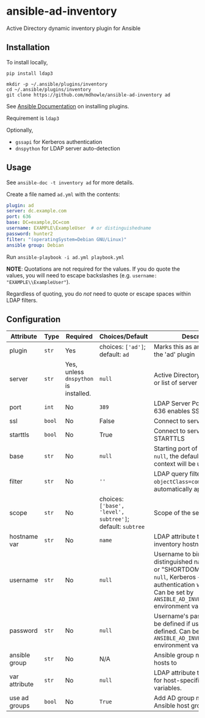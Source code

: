 
# ansible-ad-inventory

Active Directory dynamic inventory plugin for Ansible

## Installation

To install locally,

```
pip install ldap3

mkdir -p ~/.ansible/plugins/inventory
cd ~/.ansible/plugins/inventory
git clone https://github.com/mdhowle/ansible-ad-inventory ad
```

See [Ansible Documentation](https://docs.ansible.com/ansible/latest/dev_guide/developing_locally.html#adding-a-plugin-locally) on installing plugins.

Requirement is `ldap3`

Optionally,
  - `gssapi` for Kerberos authentication
  - `dnspython` for LDAP server auto-detection

## Usage
See `ansible-doc -t inventory ad` for more details.

Create a file named `ad.yml` with the contents:

```yaml
plugin: ad
server: dc.example.com
port: 636
base: DC=example,DC=com
username: EXAMPLE\ExampleUser  # or distinguishedname
password: hunter2
filter: "(operatingSystem=Debian GNU/Linux)"
ansible group: Debian
```

Run `ansible-playbook -i ad.yml playbook.yml`


**NOTE**: Quotations are not required for the values. If you do quote the values, you will need to escape backslashes (e.g. `username: "EXAMPLE\\ExampleUser"`).

Regardless of quoting, you do *not* need to quote or escape spaces within LDAP filters.

## Configuration
| Attribute | Type | Required | Choices/Default | Description                                                                                                                                                                                                           |
|--|--|--|--|-----------------------------------------------------------------------------------------------------------------------------------------------------------------------------------------------------------------------|
| plugin | `str`| Yes | choices: `['ad']`; default: `ad` | Marks this as an instance of the 'ad' plugin                                                                                                                                                                          |
| server | `str` | Yes, unless `dnspython` is installed. | `null` | Active Directory server name or list of server names                                                                                                                                                                  |
| port | `int` | No | `389` | LDAP Server Port; using port 636 enables SSL                                                                                                                                                                          |
| ssl | `bool` | No | False | Connect to server with SSL                                                                                                                                                                                            |
| starttls | `bool` | No | True | Connect to server with STARTTLS                                                                                                                                                                                       |
| base | `str` | No | `null` | Starting port of the search. If `null`, the default naming context will be used.                                                                                                                                      |
| filter | `str` | No | `''` | LDAP query filter. `objectClass=computer` is automatically appended.                                                                                                                                                  |
| scope | `str` | No | choices: `['base', 'level', subtree']`; default: `subtree` | Scope of the search                                                                                                                                                                                                   |
| hostname var | `str` | No | `name` | LDAP attribute to use as the inventory hostname                                                                                                                                                                       |
| username | `str` | No | `null` | Username to bind as. It can the distinguished name of the user, or "SHORTDOMAIN\user".  If `null`, Kerberos + GSSAPI authentication will be used. Can be set by `ANSIBLE_AD_INVENTORY_USERNAME` environment variable. |
| password | `str` | No | `null` | Username's password. Must be defined if username is also defined. Can be set by `ANSIBLE_AD_INVENTORY_PASSWORD` environment variable.                                                                                 |
| ansible group | `str` | No | N/A | Ansible group name to assign hosts to                                                                                                                                                                                 |
| var attribute | `str` | No | `null` | LDAP attribute to load as YAML for host-specific Ansible variables.                                                                                                                                                   |
| use ad groups | `bool` | No | `True` | Add AD group memberships as Ansible host groups.                                                                                                                                                                      |
